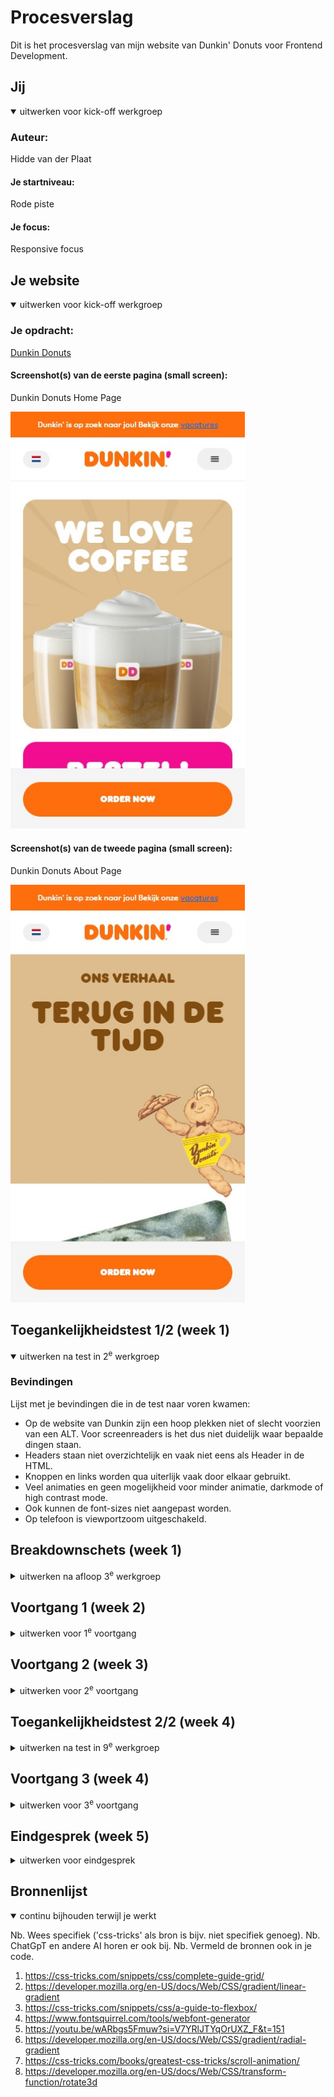 # Procesverslag

Dit is het procesverslag van mijn website van Dunkin' Donuts voor Frontend Development.

## Jij

<details open>
  <summary>uitwerken voor kick-off werkgroep</summary>

### Auteur:

Hidde van der Plaat

#### Je startniveau:

Rode piste

#### Je focus:

Responsive focus

</details>

## Je website

<details open>
  <summary>uitwerken voor kick-off werkgroep</summary>

### Je opdracht:

[Dunkin Donuts](https://www.dunkin.nl/)

#### Screenshot(s) van de eerste pagina (small screen):

Dunkin Donuts Home Page

 <img src="readme-images/Screenshot1.jpg" width="375px" alt="Dunkin Donuts homepage">

#### Screenshot(s) van de tweede pagina (small screen):

Dunkin Donuts About Page

 <img src="readme-images/Screenshot2.jpg" width="375px" alt="Dunkin Donuts About Page">

</details>

## Toegankelijkheidstest 1/2 (week 1)

<details open>
  <summary>uitwerken na test in 2<sup>e</sup> werkgroep</summary>

### Bevindingen

Lijst met je bevindingen die in de test naar voren kwamen:

- Op de website van Dunkin zijn een hoop plekken niet of slecht voorzien van een ALT. Voor screenreaders is het dus niet duidelijk waar bepaalde dingen staan.
- Headers staan niet overzichtelijk en vaak niet eens als Header in de HTML.
- Knoppen en links worden qua uiterlijk vaak door elkaar gebruikt.
- Veel animaties en geen mogelijkheid voor minder animatie, darkmode of high contrast mode.
- Ook kunnen de font-sizes niet aangepast worden.
- Op telefoon is viewportzoom uitgeschakeld.
</details>

## Breakdownschets (week 1)

<details>
  <summary>uitwerken na afloop 3<sup>e</sup> werkgroep</summary>
  
### de hele pagina:
Breakdownschets Home

  <img src="readme-images/Home.png" width="375px" alt="Breakdownschets Home">

Breakdownschets About

  <img src="readme-images/About.png" width="375px" alt="Breakdownschets About">

### dynamisch deel (bijv menu):

### wellicht nog een dynamisch deel (bijv filter):

</details>

## Voortgang 1 (week 2)

<details>
  <summary>uitwerken voor 1<sup>e</sup> voortgang</summary>

### Stand van zaken

Ben begonnen met het maken van de top nav. alleen lastig om te maken met Flexbox. Grid geprobeerd en dit ging vrij goed, ongeacht dat ik dit weinig eerder heb gebruikt.

### Agenda voor meeting

samen met je groepje opstellen

| Hidde                          | Karenza | student 3 | student 4 |
| ------------------------------ | ------- | --------- | --------- |
| Span en gradient voor knopjes? |         |           |           |
| Vh of breakpoints voor resp.?  |         |           |           |
| Top nav mogelijk in flex?      |         |           |           |

### Verslag van meeting

hier na afloop snel de uitkomsten van de meeting vastleggen

- Span en gradient is goed
- vh of clamp() breakpoints kan een goede manier zijn
- grid goed gedaan. alleen zijdes met padding doen

</details>

## Voortgang 2 (week 3)

<details>
  <summary>uitwerken voor 2<sup>e</sup> voortgang</summary>

### Stand van zaken

Het responsive maken gaat nog lastig maar ik merk dat er vooruitgang in zit. Ben nog niet begonnen aan JS

### Agenda voor meeting

samen met je groepje opstellen

| Hidde                   | Zineb                    | Caynalin                     | Danisha              |
| ----------------------- | ------------------------ | ---------------------------- | -------------------- |
| @media voor resp. font? | css class voor pag. ?    | Waar bg paatsen?             | Hoe bg toepassen?    |
| Main indeling ?         | Veel code voor section ? | Meer h2 elem. ?              | Resize zonder verv.? |
| Resp. Grid-templ.?      | h1 niet boven grid ?     | Hoe weet scr welke h2 bij p? |                      |
| Percentages voor size ? | Hoe grid resp. ?         | Correct span,img in h2?      |                      |
|                         | div, sect. voor box ?    | Secie 3 iconen toep. ?       |                      |
|                         |                          | b,br gebruik ?               |                      |
|                         |                          | Sectie 4 goed? img,h2,h3 etc |                      |

### Verslag van meeting

hier na afloop snel de uitkomsten van de meeting vastleggen

- komt door vw in grid-template
- kijk naar grid-column en grid-row
-
- ...

</details>

## Toegankelijkheidstest 2/2 (week 4)

<details>
  <summary>uitwerken na test in 9<sup>e</sup> werkgroep</summary>

### Bevindingen

Lijst met je bevindingen die in de test naar voren kwamen (geef ook aan wat er verbeterd is):

- Alles voorzien van een alt of een Aria-label
- Goede elementen gebruikt
- Nog steeds soms onduidelijkheid over buttons of links
- Geen optie voor minder animatie, darkmode of high contrast mode

</details>

## Voortgang 3 (week 4)

<details>
  <summary>uitwerken voor 3<sup>e</sup> voortgang</summary>

### Stand van zaken

Het was nog niet helemaal duidelijk welke elementen ik moet gebruiken op welke plekken (sections of divs). Voor de rest gaat het goed

### Agenda voor meeting

samen met je groepje opstellen

| Hidde                     | Caynalin               | Danisha      |
| ------------------------- | ---------------------- | ------------ |
| Gebruik ik sections goed? | br en b ?              | extra knop?  |
|                           | js nav werkt niet goed | nog een punt |
|                           | ...                    | ...          |

### Verslag van meeting

hier na afloop snel de uitkomsten van de meeting vastleggen

- ik mag divs gebruiken
- opbouw met grid is goed

</details>

## Eindgesprek (week 5)

<details>
  <summary>uitwerken voor eindgesprek</summary>

### Je uitkomst - karakteristiek screenshots:

  <img src="readme-images/Screenshot 2023-11-21 225011.png" width="375px" alt="Karakteristieke screenshot">

### Dit ging goed/Heb ik geleerd:

Ik heb geleerd layouts te maken met grid. Iets dat ik eerder nog niet echt gebruikt had

  <img src="readme-images/ScreenshotGrid.png" width="375px" alt="Screenshot van Grid">

Ook ben ik aan de gang geweest met Css animaties met keyframes. Hier heb veel plezier aan gehad

  <img src="readme-images/ScreenshotCssAnimations.png" width="375px" alt="Screenshot van Keyframes">

### Dit was lastig/Is niet gelukt:

De animatie om de letters tegen elkaar in te sliden was erg lastig. Vooral omdat het gedraaid moet staan

  <img src="readme-images/ScreenshotSlide.png" width="375px" alt="Screenshot van slide tekst">

Uiteindelijk is het goed gelukt door de draai voor de slide al in de animatie te zetten

  <img src="readme-images/ScreenshotSlideCode.png" width="375px" alt="Screenshot van de code voor de slide tekst">
</details>

## Bronnenlijst

<details open>
  <summary>continu bijhouden terwijl je werkt</summary>

Nb. Wees specifiek ('css-tricks' als bron is bijv. niet specifiek genoeg).
Nb. ChatGpT en andere AI horen er ook bij.
Nb. Vermeld de bronnen ook in je code.

1.  https://css-tricks.com/snippets/css/complete-guide-grid/
2.  https://developer.mozilla.org/en-US/docs/Web/CSS/gradient/linear-gradient
3.  https://css-tricks.com/snippets/css/a-guide-to-flexbox/
4.  https://www.fontsquirrel.com/tools/webfont-generator
5.  https://youtu.be/wARbgs5Fmuw?si=V7YRlJTYqOrUXZ_F&t=151
6.  https://developer.mozilla.org/en-US/docs/Web/CSS/gradient/radial-gradient
7.  https://css-tricks.com/books/greatest-css-tricks/scroll-animation/
8.  https://developer.mozilla.org/en-US/docs/Web/CSS/transform-function/rotate3d

</details>
